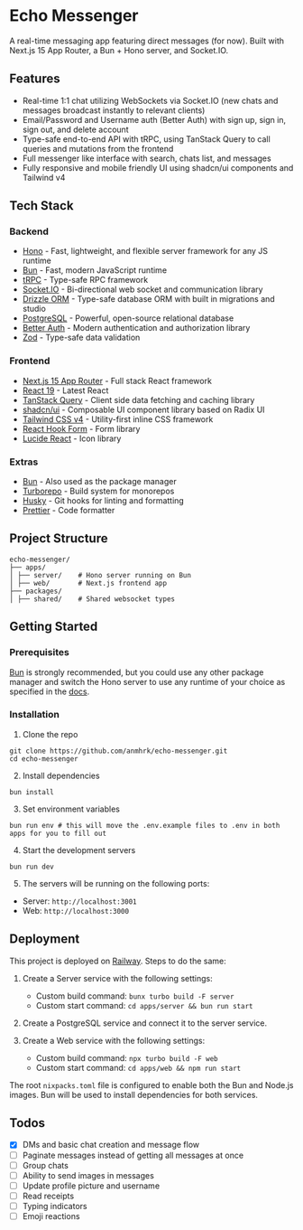 # Echo Messenger

A real-time messaging app featuring direct messages (for now). Built with Next.js 15 App Router, a Bun + Hono server, and Socket.IO.

## Features

- Real-time 1:1 chat utilizing WebSockets via Socket.IO (new chats and messages broadcast instantly to relevant clients)
- Email/Password and Username auth (Better Auth) with sign up, sign in, sign out, and delete account
- Type-safe end-to-end API with tRPC, using TanStack Query to call queries and mutations from the frontend
- Full messenger like interface with search, chats list, and messages
- Fully responsive and mobile friendly UI using shadcn/ui components and Tailwind v4

## Tech Stack

### Backend

- [Hono](https://hono.dev) - Fast, lightweight, and flexible server framework for any JS runtime
- [Bun](https://bun.sh) - Fast, modern JavaScript runtime
- [tRPC](https://trpc.io) - Type-safe RPC framework
- [Socket.IO](https://socket.io) - Bi-directional web socket and communication library
- [Drizzle ORM](https://orm.drizzle.team) - Type-safe database ORM with built in migrations and studio
- [PostgreSQL](https://www.postgresql.org) - Powerful, open-source relational database
- [Better Auth](https://better-auth.com) - Modern authentication and authorization library
- [Zod](https://zod.dev) - Type-safe data validation

### Frontend

- [Next.js 15 App Router](https://nextjs.org) - Full stack React framework
- [React 19](https://react.dev) - Latest React
- [TanStack Query](https://tanstack.com/query/latest/docs/framework/react/overview) - Client side data fetching and caching library
- [shadcn/ui](https://ui.shadcn.com) - Composable UI component library based on Radix UI
- [Tailwind CSS v4](https://tailwindcss.com) - Utility-first inline CSS framework
- [React Hook Form](https://react-hook-form.com) - Form library
- [Lucide React](https://lucide.dev) - Icon library

### Extras

- [Bun](https://bun.sh) - Also used as the package manager
- [Turborepo](https://turbo.build) - Build system for monorepos
- [Husky](https://typicode.github.io/husky/) - Git hooks for linting and formatting
- [Prettier](https://prettier.io) - Code formatter

## Project Structure

```
echo-messenger/
├── apps/
│ ├── server/    # Hono server running on Bun
│ ├── web/       # Next.js frontend app
├── packages/
│ ├── shared/    # Shared websocket types
```

## Getting Started

### Prerequisites

[Bun](https://bun.sh) is strongly recommended, but you could use any other package manager and switch the Hono server to use any runtime of your choice as specified in the [docs](https://hono.dev/docs/getting-started/basic).

### Installation

1. Clone the repo

```
git clone https://github.com/anmhrk/echo-messenger.git
cd echo-messenger
```

2. Install dependencies

```
bun install
```

3. Set environment variables

```
bun run env # this will move the .env.example files to .env in both apps for you to fill out
```

4. Start the development servers

```
bun run dev
```

5. The servers will be running on the following ports:

- Server: `http://localhost:3001`
- Web: `http://localhost:3000`

## Deployment

This project is deployed on [Railway](https://railway.app). Steps to do the same:

1. Create a Server service with the following settings:
   - Custom build command: `bunx turbo build -F server`
   - Custom start command: `cd apps/server && bun run start`

2. Create a PostgreSQL service and connect it to the server service.

3. Create a Web service with the following settings:
   - Custom build command: `npx turbo build -F web`
   - Custom start command: `cd apps/web && npm run start`

The root `nixpacks.toml` file is configured to enable both the Bun and Node.js images. Bun will be used to install dependencies for both services.

## Todos

- [x] DMs and basic chat creation and message flow
- [ ] Paginate messages instead of getting all messages at once
- [ ] Group chats
- [ ] Ability to send images in messages
- [ ] Update profile picture and username
- [ ] Read receipts
- [ ] Typing indicators
- [ ] Emoji reactions
